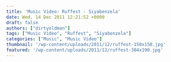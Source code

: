 ```yaml
---
title: 'Music Video: Ruffest - Siyabenzela'
date: Wed, 14 Dec 2011 12:21:52 +0000
draft: false
authors: ["dirtyoldman"]
tags: ["Music Video", "Ruffest", "Siyabenzela"]
categories: ["Music", "Music Video"]
thumbnail: '/wp-content/uploads/2011/12/ruffest-150x150.jpg'
featured: '/wp-content/uploads/2011/12/ruffest-304x190.jpg'
---
```


[](/2011/12/14/music-video-ruffest-siyabenzela/ruffest/)

